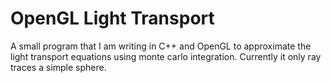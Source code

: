 # OpenGL Light Transport

A small program that I am writing in C++ and OpenGL to approximate the light transport equations using monte carlo integration. Currently it only ray traces a simple sphere.
